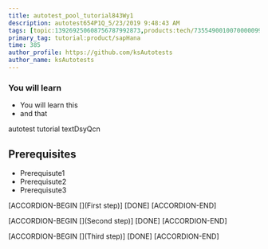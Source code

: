 ```yaml
---
title: autotest_pool_tutorial843Wy1
description: autotest654P1Q_5/23/2019 9:48:43 AM
tags: [topic:139269250608756787992873,products:tech/73554900100700000996,tutorial:experience/advanced]
primary_tag: tutorial:product/sapHana
time: 385
author_profile: https://github.com/ksAutotests
author_name: ksAutotests
---
```

### You will learn
- You will learn this
- and that

autotest tutorial textDsyQcn

## Prerequisites
- Prerequisute1
- Prerequisute2
- Prerequisute3

[ACCORDION-BEGIN [](First step)]
[DONE]
[ACCORDION-END]

[ACCORDION-BEGIN [](Second step)]
[DONE]
[ACCORDION-END]

[ACCORDION-BEGIN [](Third step)]
[DONE]
[ACCORDION-END]

